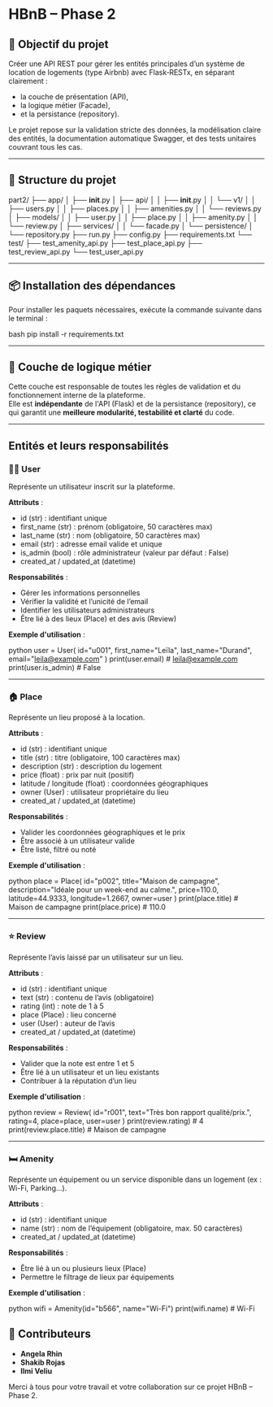 # HBnB – Phase 2

## 🎯 Objectif du projet

Créer une API REST pour gérer les entités principales d’un système de location de logements (type Airbnb) avec Flask‑RESTx, en séparant clairement :

- la couche de présentation (API),
- la logique métier (Facade),
- et la persistance (repository).

Le projet repose sur la validation stricte des données, la modélisation claire des entités, la documentation automatique Swagger, et des tests unitaires couvrant tous les cas.

---

## 📁 Structure du projet

part2/
├── app/
│   ├── __init__.py
│   ├── api/
│   │   ├── __init__.py
│   │   └── v1/
│   │       ├── users.py
│   │       ├── places.py
│   │       ├── amenities.py
│   │       └── reviews.py
│   ├── models/
│   │   ├── user.py
│   │   ├── place.py
│   │   ├── amenity.py
│   │   └── review.py
│   ├── services/
│   │   └── facade.py
│   └── persistence/
│       └── repository.py
├── run.py
├── config.py
├── requirements.txt
└── test/
    ├── test_amenity_api.py
    ├── test_place_api.py
    ├── test_review_api.py
    └── test_user_api.py


---

## 📦 Installation des dépendances

Pour installer les paquets nécessaires, exécute la commande suivante dans le terminal :

bash
pip install -r requirements.txt


---

## 🧠 Couche de logique métier

Cette couche est responsable de toutes les règles de validation et du fonctionnement interne de la plateforme.  
Elle est **indépendante** de l'API (Flask) et de la persistance (repository), ce qui garantit une **meilleure modularité, testabilité et clarté** du code.

---

## Entités et leurs responsabilités

### 🧍‍♂️ User

Représente un utilisateur inscrit sur la plateforme.

**Attributs** :

- id (str) : identifiant unique  
- first_name (str) : prénom (obligatoire, 50 caractères max)  
- last_name (str) : nom (obligatoire, 50 caractères max)  
- email (str) : adresse email valide et unique  
- is_admin (bool) : rôle administrateur (valeur par défaut : False)  
- created_at / updated_at (datetime)

**Responsabilités** :

- Gérer les informations personnelles  
- Vérifier la validité et l’unicité de l’email  
- Identifier les utilisateurs administrateurs  
- Être lié à des lieux (Place) et des avis (Review)

**Exemple d'utilisation** :

python
user = User(
    id="u001",
    first_name="Leïla",
    last_name="Durand",
    email="leila@example.com"
)
print(user.email)      # leila@example.com
print(user.is_admin)   # False


---

### 🏠 Place

Représente un lieu proposé à la location.

**Attributs** :

- id (str) : identifiant unique  
- title (str) : titre (obligatoire, 100 caractères max)  
- description (str) : description du logement  
- price (float) : prix par nuit (positif)  
- latitude / longitude (float) : coordonnées géographiques  
- owner (User) : utilisateur propriétaire du lieu  
- created_at / updated_at (datetime)

**Responsabilités** :

- Valider les coordonnées géographiques et le prix  
- Être associé à un utilisateur valide  
- Être listé, filtré ou noté

**Exemple d'utilisation** :

python
place = Place(
    id="p002",
    title="Maison de campagne",
    description="Idéale pour un week-end au calme.",
    price=110.0,
    latitude=44.9333,
    longitude=1.2667,
    owner=user
)
print(place.title)     # Maison de campagne
print(place.price)     # 110.0


---

### ⭐ Review

Représente l’avis laissé par un utilisateur sur un lieu.

**Attributs** :

- id (str) : identifiant unique  
- text (str) : contenu de l’avis (obligatoire)  
- rating (int) : note de 1 à 5  
- place (Place) : lieu concerné  
- user (User) : auteur de l’avis  
- created_at / updated_at (datetime)

**Responsabilités** :

- Valider que la note est entre 1 et 5  
- Être lié à un utilisateur et un lieu existants  
- Contribuer à la réputation d’un lieu

**Exemple d'utilisation** :

python
review = Review(
    id="r001",
    text="Très bon rapport qualité/prix.",
    rating=4,
    place=place,
    user=user
)
print(review.rating)         # 4
print(review.place.title)    # Maison de campagne


---

### 🛏️ Amenity

Représente un équipement ou un service disponible dans un logement (ex : Wi-Fi, Parking…).

**Attributs** :

- id (str) : identifiant unique  
- name (str) : nom de l’équipement (obligatoire, max. 50 caractères)  
- created_at / updated_at (datetime)

**Responsabilités** :

- Être lié à un ou plusieurs lieux (Place)  
- Permettre le filtrage de lieux par équipements

**Exemple d'utilisation** :

python
wifi = Amenity(id="b566", name="Wi-Fi")
print(wifi.name)  # Wi-Fi

## 👥 Contributeurs

- **Angela Rhin**
- **Shakib Rojas**
- **Ilmi Veliu**

Merci à tous pour votre travail et votre collaboration sur ce projet HBnB – Phase 2.